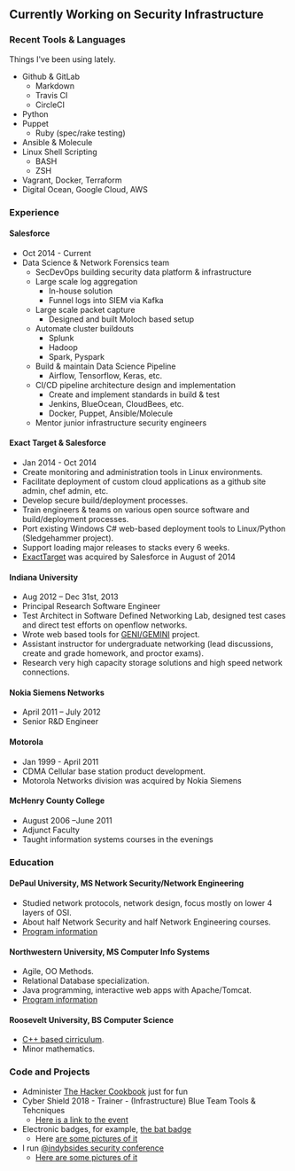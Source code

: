 ## Currently Working on Security Infrastructure

### Recent Tools & Languages

Things I've been using lately.

- Github & GitLab
    - Markdown
    - Travis CI
    - CircleCI
- Python
- Puppet
    - Ruby (spec/rake testing)
- Ansible & Molecule
- Linux Shell Scripting
    - BASH
    - ZSH
- Vagrant, Docker, Terraform
- Digital Ocean, Google Cloud, AWS

### Experience

#### Salesforce

- Oct 2014 - Current
- Data Science & Network Forensics team
    - SecDevOps building security data platform & infrastructure
    - Large scale log aggregation
        - In-house solution 
        - Funnel logs into SIEM via Kafka
    - Large scale packet capture 
        - Designed and built Moloch based setup 
    - Automate cluster buildouts 
        - Splunk
        - Hadoop
        - Spark, Pyspark
    - Build & maintain Data Science Pipeline 
        - Airflow, Tensorflow, Keras, etc.
    - CI/CD pipeline architecture design and implementation
        - Create and implement standards in build & test
        - Jenkins, BlueOcean, CloudBees, etc. 
        - Docker, Puppet, Ansible/Molecule
    - Mentor junior infrastructure security engineers

#### Exact Target & Salesforce

- Jan 2014 - Oct 2014
- Create monitoring and administration tools in Linux environments.
- Facilitate deployment of custom cloud applications as a github site admin, chef admin, etc.
- Develop secure build/deployment processes.
- Train engineers & teams on various open source software and build/deployment processes.
- Port existing Windows C# web-based deployment tools to Linux/Python (Sledgehammer project).
- Support loading major releases to stacks every 6 weeks.
- [ExactTarget](https://www.marketingcloud.com/) was acquired by Salesforce in August of 2014

#### Indiana University

- Aug 2012 – Dec 31st, 2013
- Principal Research Software Engineer
- Test Architect in Software Defined Networking Lab, designed test cases and direct test efforts on openflow networks.
- Wrote web based tools for [GENI/GEMINI](http://www.geni.net/) project.
- Assistant instructor for undergraduate networking (lead discussions, create and grade homework, and proctor exams).
- Research very high capacity storage solutions and high speed network connections.

#### Nokia Siemens Networks

- April 2011 – July 2012
- Senior R&D Engineer

#### Motorola

- Jan 1999 - April 2011
- CDMA Cellular base station product development.
- Motorola Networks division was acquired by Nokia Siemens

#### McHenry County College 

- August 2006 –June 2011
- Adjunct Faculty
- Taught information systems courses in the evenings

### Education

#### DePaul University, MS Network Security/Network Engineering

- Studied network protocols, network design, focus mostly on lower 4 layers of OSI.
- About half Network Security and half Network Engineering courses.
- [Program information](http://www.cdm.depaul.edu/academics/Pages/MSinNetworkEngineeringandManagement.aspx)

#### Northwestern University, MS Computer Info Systems

- Agile, OO Methods.
- Relational Database specialization.
- Java programming, interactive web apps with Apache/Tomcat.
- [Program information](http://sps.northwestern.edu/program-areas/graduate/information-systems/)

#### Roosevelt University, BS Computer Science

- [C++ based cirriculum](https://www.roosevelt.edu/CAS/Programs/CS.aspx).
- Minor mathematics.

### Code and Projects

- Administer [The Hacker Cookbook](https://github.com/Nocsetse/1337-Noms-The-Hacker-Cookbook) just for fun
- Cyber Shield 2018 - Trainer - (Infrastructure) Blue Team Tools & Tehcniques
    - [Here is a link to the event](https://dod.defense.gov/News/Article/Article/1520257/national-guard-conducts-annual-nationwide-cybersecurity-exercise/)
- Electronic badges, for example, [the bat badge](https://github.com/DEAD10C5/bat_mini)
    - Here [are some pictures of it](https://imgur.com/gallery/bK1vn)
- I run [&#64;indybsides security conference](https://twitter.com/indybsides)
    - [Here are some pictures of it](https://imgur.com/a/w0UnE)
